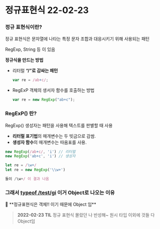 # 정규표현식 22-02-23

### 정규 표현식이란?

정규 표현식은 문자열에 나타는 특정 문자 조합과 대응시키기 위해 사용되는 패턴

RegExp, String 등 이 있음

**정규식을 만드는 방법**

- 리터럴 **“/”로 감싸는 패턴**
    
    ```jsx
    var re = /ab+c/;
    ```
    
- RegExP 객체의 생서자 함수를 호출하는 방법
    
    ```jsx
    var re = new RegExp("ab+c");
    ```
    

### RegExP() 란?

RegExp() 생성자는 패턴을 사용해 텍스트를 판별할 때 사용

- **리터럴 표기법**의 매개변수는 두 빗금으로 감쌈.
- **생성자 함수**의 매개변수는 따옴표를 사용.

```jsx
new RegExp(/ab+c/, 'i') // 리터럴
new RegExp('ab+c', 'i') // 생성자
```

```jsx
let re = /\w+/
let re = new RegExp('\\w+')

둘이 /\w+/ 이 결과 나옴
```

### 그래서 [typeof /test/gi](%E1%84%8C%E1%85%A5%E1%86%BC%E1%84%80%E1%85%B2%E1%84%91%E1%85%AD%E1%84%92%E1%85%A7%E1%86%AB%20ca70b.md) 이거 Object로 나오는 이유

<aside>
📌 **정규표현식은 객체!! 이기 때문에 Object 임**

</aside>

> **2022-02-23 TIL**
정규 표현식 몰랐던 나 반성해~
원시 타입 이외에 것들 다 Object임
>
